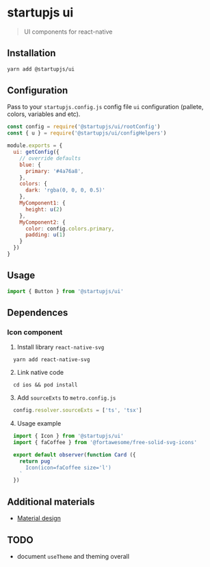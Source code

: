 # startupjs ui
> UI components for react-native

## Installation

```sh
yarn add @startupjs/ui
```

## Configuration
Pass to your `startupjs.config.js` config file `ui` configuration (pallete, colors, variables and etc).

```js
const config = require('@startupjs/ui/rootConfig')
const { u } = require('@startupjs/ui/configHelpers')

module.exports = {
  ui: getConfig({
    // override defaults
    blue: {
      primary: '#4a76a8',
    },
    colors: {
      dark: 'rgba(0, 0, 0, 0.5)'
    },
    MyComponent1: {
      height: u(2)
    },
    MyComponent2: {
      color: config.colors.primary,
      padding: u(1)
    }
  })
}
```

## Usage
```js
import { Button } from '@startupjs/ui'
```

## Dependences

### Icon component

1. Install library `react-native-svg`
```
  yarn add react-native-svg
```

2. Link native code
```
  cd ios && pod install
```

3. Add `sourceExts` to `metro.config.js`
```js
  config.resolver.sourceExts = ['ts', 'tsx']
```

4. Usage example
```js
  import { Icon } from '@startupjs/ui'
  import { faCoffee } from '@fortawesome/free-solid-svg-icons'

  export default observer(function Card ({
    return pug`
      Icon(icon=faCoffee size='l')
    `
  })
```

## Additional materials
- [Material design](https://material.io/design/)

## TODO

- document `useTheme` and theming overall
